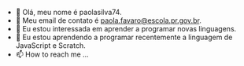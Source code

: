 - 👋 Olá, meu nome é paolasilva74.
- 👀 Meu email de contato é paola.favaro@escola.pr.gov.br.
- 🌱 Eu estou interessada em aprender a programar novas linguagens.
- 💞️ Eu estou aprendendo a programar recentemente a linguagem de JavaScript e Scratch.
- 📫 How to reach me ...

<!---
paolasilva74/paolasilva74 is a ✨ special ✨ repository because its `README.md` (this file) appears on your GitHub profile.
You can click the Preview link to take a look at your changes.
--->

